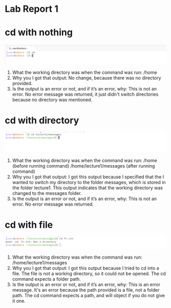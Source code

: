 # Lab Report 1

# cd with nothing
![Image](cd_none.png)


1. What the working directory was when the command was run: /home
2. Why you I got that output: No change, because there was no directory provided.
3. Is the output is an error or not, and if it’s an error, why: This is not an error. No error message was returned, it just didn't switch directories because no directory was mentioned.

# cd with directory

![cd_directory](cd_directory.png)

1. What the working directory was when the command was run: /home (before running command) /home/lecture1/messages (after running command)
2. Why you I got that output: I got this output because I specified that the I wanted to switch my directory to the folder messages, which is stored in the folder lecture1. This output indicates that the working directory was changed to the messages folder.
3. Is the output is an error or not, and if it’s an error, why: This is not an error. No error message was returned.

# cd with file
![Image](cd_text.png)

1. What the working directory was when the command was run: /home/lecture1/messages
2. Why you I got that output: I got this output because I tried to cd into a file. The file is not a working directory, so it could not be opened. The cd command expects a folder path.
3. Is the output is an error or not, and if it’s an error, why: This is an error message. It's an error because the path provided is a file, not a folder path. The cd command expects a path, and will object if you do not give it one.


